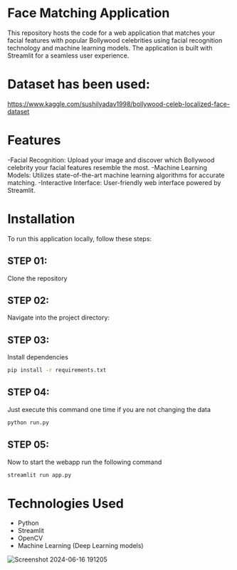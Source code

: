 # Face Matching Application
This repository hosts the code for a web application that matches your facial features with popular Bollywood celebrities using facial recognition technology and machine learning models. The application is built with Streamlit for a seamless user experience.

# Dataset has been used:
https://www.kaggle.com/sushilyadav1998/bollywood-celeb-localized-face-dataset


# Features
-Facial Recognition: Upload your image and discover which Bollywood celebrity your facial features resemble the most.
-Machine Learning Models: Utilizes state-of-the-art machine learning algorithms for accurate matching.
-Interactive Interface: User-friendly web interface powered by Streamlit.

# Installation
To run this application locally, follow these steps:

## STEP 01: 
Clone the repository


## STEP 02: 
Navigate into the project directory:


## STEP 03: 
Install dependencies

```bash
pip install -r requirements.txt
```

## STEP 04: 
Just execute this command one time if you are not changing the data


```bash
python run.py
```

## STEP 05: 
Now to start the webapp run the following command


```bash
streamlit run app.py
```

# Technologies Used
- Python
- Streamlit
- OpenCV
- Machine Learning (Deep Learning models)

![Screenshot 2024-06-16 191205](https://github.com/Pranshu-jais/Face-X/assets/150207373/1dfdb938-8f38-415e-b800-abce2828b571)


